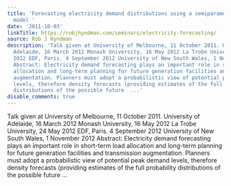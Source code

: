 ```yaml
---
title: 'Forecasting electricity demand distributions using a semiparametric additive
  model '
date: '2011-10-03'
linkTitle: https://robjhyndman.com/seminars/electricity-forecasting/
source: Rob J Hyndman
description: 'Talk given at University of Melbourne, 11 October 2011. University of
  Adelaide, 16 March 2012 Monash University, 16 May 2012 La Trobe University, 24 May
  2012 EDF, Paris. 4 September 2012 University of New South Wales, 1 November 2012
  Abstract: Electricity demand forecasting plays an important role in short-term load
  allocation and long-term planning for future generation facilities and transmission
  augmentation. Planners must adopt a probabilistic view of potential peak demand
  levels, therefore density forecasts (providing estimates of the full probability
  distributions of the possible future  ...'
disable_comments: true
---
```

Talk given at University of Melbourne, 11 October 2011. University of Adelaide, 16 March 2012 Monash University, 16 May 2012 La Trobe University, 24 May 2012 EDF, Paris. 4 September 2012 University of New South Wales, 1 November 2012 Abstract: Electricity demand forecasting plays an important role in short-term load allocation and long-term planning for future generation facilities and transmission augmentation. Planners must adopt a probabilistic view of potential peak demand levels, therefore density forecasts (providing estimates of the full probability distributions of the possible future  ...
